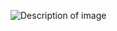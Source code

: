 <img src="Muhammaad23-CSS-3D-Card-Hover-effect/CSS-3D-Card-Hover-effect-/image
/nike.jpg" alt="Description of image"/>
